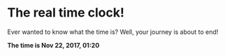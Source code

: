 # The real time clock!

Ever wanted to know what the time is? Well, your journey is about to end!

**The time is Nov 22, 2017, 01:20**